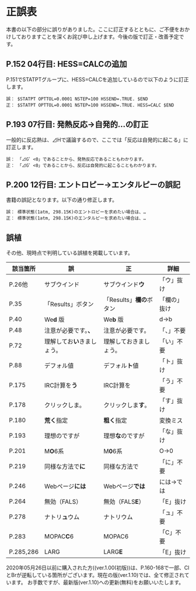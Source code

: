 # 正誤表  

本書の以下の部分に誤りがありました。ここに訂正するとともに、ご不便をおかけしておりますことを深くお詫び申し上げます。今後の版で訂正・改善予定です。

## P.152 04行目: HESS=CALCの追加
P.151でSTATPTグループに、HESS=CALCを追加しているので以下のように訂正します。
```
誤： $STATPT OPTTOL=0.0001 NSTEP=100 HSSEND=.TRUE. $END
正： $STATPT OPTTOL=0.0001 NSTEP=100 HSSEND=.TRUE. HESS=CALC $END
```

## P.193 07行目: 発熱反応→自発的...の訂正
一般的に反応熱は、⊿Hで議論するので、ここでは「反応は自発的に起こる」に訂正します。
```
誤： 「⊿G゜<0」であることから、発熱反応であることもわかります。
正： 「⊿G゜<0」であることから、反応は自発的に起こることもわかります。
```

## P.200 12行目: エントロピー→エンタルピーの誤記
書籍の誤記となります。以下の通り修正します。
```
誤： 標準状態(1atm, 298.15K)のエントロピーを求めたい場合は、…
正： 標準状態(1atm, 298.15K)のエンタルピーを求めたい場合は、…
```
## 誤植
その他、現時点で判明している誤植を掲載しています。

| 該当箇所 | 誤 | 正 | 詳細 |
| -- | -- | -- | -- |
| P.26他 |  サブウインド |  サブウインド**ウ** | 「ウ」抜け  |
| P.35 |  「Results」ボタン |  「Results」**欄の**ボタン | 「欄の」抜け |
| P.40 |  We**d** 版 |  We**b** 版 | d→b |
| P.48 | 注意が必要です。**、** | 注意が必要です。 | 「、」不要 |
| P.72 | 理解してお**い**きましょう。 | 理解しておきましょう。 | 「い」不要 |
| P.88 | デフォル値 | デフォル**ト**値 | 「ト」抜け |
| P.175 | IRC計算を**う** | IRC計算を | 「う」不要 |
| P.178 | クリックしま。 | クリックしま**す**。 | 「す」抜け |
| P.180 | **荒く**指定 | **粗く**指定 | 変換ミス |
| P.193 | 理想のですが | 理想**な**のですが | 「な」抜け |
| P.201 | M**O**6系 | M**0**6系 | O→0 |
| P.219 | 同様な方法で**に** | 同様な方法で | 「に」不要 |
| P.246 | Webページ**には** | Webページ**では** | には→では |
| P.264 | 無効（FALS） | 無効（FALS**E**） | 「E」抜け |
| P.278 | ナトリ**ュ**ウム | ナトリウム | 「ュ」不要 |
| P.283 | MOPAC**C**6 | MOPAC6 | 「C」不要 |
| P.285,286 | LARG | LARG**E** | 「E」抜け |

2020年05月26日以前に購入された方((ver.1.00(初版))は、P.160-168で一部、ClとBrが逆転している箇所がございます。現在の版(ver.1.10)では、全て修正されています。
お手数ですが、最新版(ver.1.10)への更新(無料)をお願いいたします。
